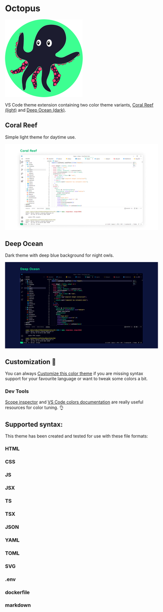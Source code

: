 # Octopus

![logo](icon.png)

VS Code theme extension containing two color theme variants, [Coral Reef (light)](#coral-reef)
and [Deep Ocean (dark)](#deep-ocean).

## Coral Reef

Simple light theme for daytime use.

![coral reef](screenshots/theme-coral-reef.png)

## Deep Ocean

Dark theme with deep blue background for night owls.

![deep ocean](screenshots/theme-deep-ocean.png)

## Customization 🎨

You can always [Customize this color theme](https://code.visualstudio.com/docs/getstarted/themes#_customizing-a-color-theme) if you are missing syntax support for your favourite language or want to tweak some colors a bit.

### Dev Tools

[Scope inspector](https://code.visualstudio.com/api/language-extensions/syntax-highlight-guide#scope-inspector) and [VS Code colors documentation](https://code.visualstudio.com/api/references/theme-color) are really useful resources for color tuning. 👌

## Supported syntax:

This theme has been created and tested for use with these file formats:

### HTML

<!--- TODO: add HTML screenshot --->

### CSS

<!--- TODO: add CSS screenshot --->

### JS

<!--- TODO: add JS screenshot --->

### JSX

<!--- TODO: add JSX screenshot --->

### TS

<!--- TODO: add TS screenshot --->

### TSX

<!--- TODO: add TSX screenshot --->

### JSON

<!--- TODO: add JSON screenshot --->

### YAML

<!--- TODO: add YAML screenshot --->

### TOML

<!--- TODO: add TOML screenshot --->

### SVG

<!--- TODO: add SVG screenshot --->

### .env

<!--- TODO: add .env screenshot --->

### dockerfile

<!--- TODO: add dockerfile screenshot --->

### markdown

<!--- TODO: add .md screenshot --->

